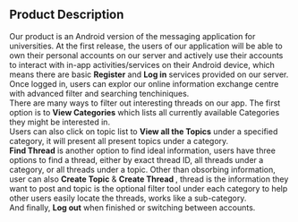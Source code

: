 <h2>Product Description</h2>

Our product is an Android version of the messaging application for universities. At the first release, the users of our application will be able to own their personal accounts on our server and actively use their accounts to interact with in-app activities/services on their Android device, which means there are basic <b>Register</b> and <b>Log in</b> services provided on our server. Once logged in, users can explor our online information exchange centre with advanced filter and searching tenchiniques.  <br>
There are many ways to filter out interesting threads on our app. The first option is to <b>View Categories</b> which lists all currently available Categories they might be interested in.  <br>
Users can also click on topic list to <b>View all the Topics</b> under a specified category, it will present all present topics under a category. <br>
<b>Find Thread</b> is another option to find ideal information, users have three options to find a thread, either by exact thread ID, all threads under a category, or all threads under a topic.
Other than obsorbing information, user can also <b>Create Topic</b> & <b>Create Thread </b>, thread is the information they want to post and topic is the optional filter tool under each category to help other users easily locate the threads, works like a sub-category. <br>
And finally, <b>Log out</b> when finished or switching between accounts.

